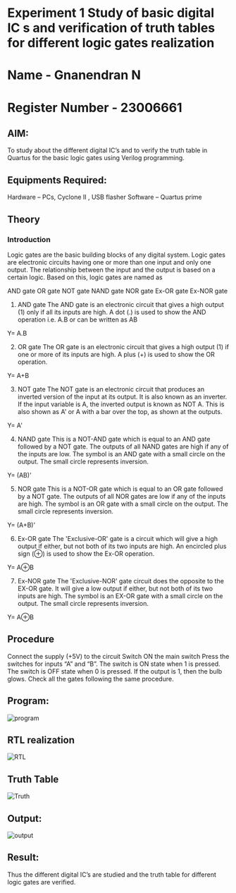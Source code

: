 # Experiment 1 Study of basic digital IC s and verification of truth tables for different logic gates realization
# Name - Gnanendran N
# Register Number - 23006661
## AIM:
To study about the different digital IC’s and to verify the truth table in Quartus for the basic logic gates using Verilog programming.

## Equipments Required:
Hardware – PCs, Cyclone II , USB flasher
Software – Quartus prime
## Theory
### Introduction
Logic gates are the basic building blocks of any digital system. Logic gates are electronic circuits having one or more than one input and only one output. The relationship between the input and the output is based on a certain logic. Based on this, logic gates are named as

AND gate
OR gate
NOT gate
NAND gate
NOR gate
Ex-OR gate
Ex-NOR gate
1) AND gate
The AND gate is an electronic circuit that gives a high output (1) only if all its inputs are high. A dot (.) is used to show the AND operation i.e. A.B or can be written as AB

Y= A.B

2) OR gate
The OR gate is an electronic circuit that gives a high output (1) if one or more of its inputs are high. A plus (+) is used to show the OR operation.

Y= A+B

3) NOT gate
The NOT gate is an electronic circuit that produces an inverted version of the input at its output. It is also known as an inverter. If the input variable is A, the inverted output is known as NOT A. This is also shown as A' or A with a bar over the top, as shown at the outputs.

Y= A'

4) NAND gate
This is a NOT-AND gate which is equal to an AND gate followed by a NOT gate. The outputs of all NAND gates are high if any of the inputs are low. The symbol is an AND gate with a small circle on the output. The small circle represents inversion.

Y= (AB)’

5) NOR gate
This is a NOT-OR gate which is equal to an OR gate followed by a NOT gate. The outputs of all NOR gates are low if any of the inputs are high. The symbol is an OR gate with a small circle on the output. The small circle represents inversion.

Y= (A+B)’

6) Ex-OR gate
The 'Exclusive-OR' gate is a circuit which will give a high output if either, but not both of its two inputs are high. An encircled plus sign (⊕) is used to show the Ex-OR operation.

Y= A⊕B

7) Ex-NOR gate
The 'Exclusive-NOR' gate circuit does the opposite to the EX-OR gate. It will give a low output if either, but not both of its two inputs are high. The symbol is an EX-OR gate with a small circle on the output. The small circle represents inversion.

Y= A⊕B

## Procedure
Connect the supply (+5V) to the circuit
Switch ON the main switch
Press the switches for inputs “A” and “B”. The switch is ON state when 1 is pressed. The switch is OFF state when 0 is pressed.
If the output is 1, then the bulb glows.
Check all the gates following the same procedure.
## Program:
![program](https://github.com/GnanendranN/Study-of-basic-digital-IC-s-and-verification-of-truth-tables-for-different-logic-gates-realization-/assets/138955207/b32b4276-be8c-4c95-a476-5cc86da19fba)

## RTL realization
![RTL](https://github.com/GnanendranN/Study-of-basic-digital-IC-s-and-verification-of-truth-tables-for-different-logic-gates-realization-/assets/138955207/979461b6-2ef4-471c-af2b-fabbb2aff3ea)

## Truth Table
![Truth](https://github.com/GnanendranN/Study-of-basic-digital-IC-s-and-verification-of-truth-tables-for-different-logic-gates-realization-/assets/138955207/21e3b0d3-1282-44a5-8309-d1c2342fc675)

## Output:
![output](https://github.com/GnanendranN/Study-of-basic-digital-IC-s-and-verification-of-truth-tables-for-different-logic-gates-realization-/assets/138955207/3564de59-a25c-464f-a7e9-5fb2dee99a9d)

## Result:
Thus the different digital IC’s are studied and the truth table for different logic gates are verified.
